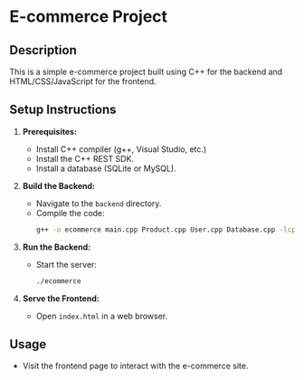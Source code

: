 # E-commerce Project

## Description
This is a simple e-commerce project built using C++ for the backend and HTML/CSS/JavaScript for the frontend.

## Setup Instructions

1. **Prerequisites:**
   - Install C++ compiler (g++, Visual Studio, etc.)
   - Install the C++ REST SDK.
   - Install a database (SQLite or MySQL).

2. **Build the Backend:**
   - Navigate to the `backend` directory.
   - Compile the code:
     ```bash
     g++ -o ecommerce main.cpp Product.cpp User.cpp Database.cpp -lcpprest -lboost_system -lssl -lcrypto
     ```

3. **Run the Backend:**
   - Start the server:
     ```bash
     ./ecommerce
     ```

4. **Serve the Frontend:**
   - Open `index.html` in a web browser.

## Usage
- Visit the frontend page to interact with the e-commerce site.
